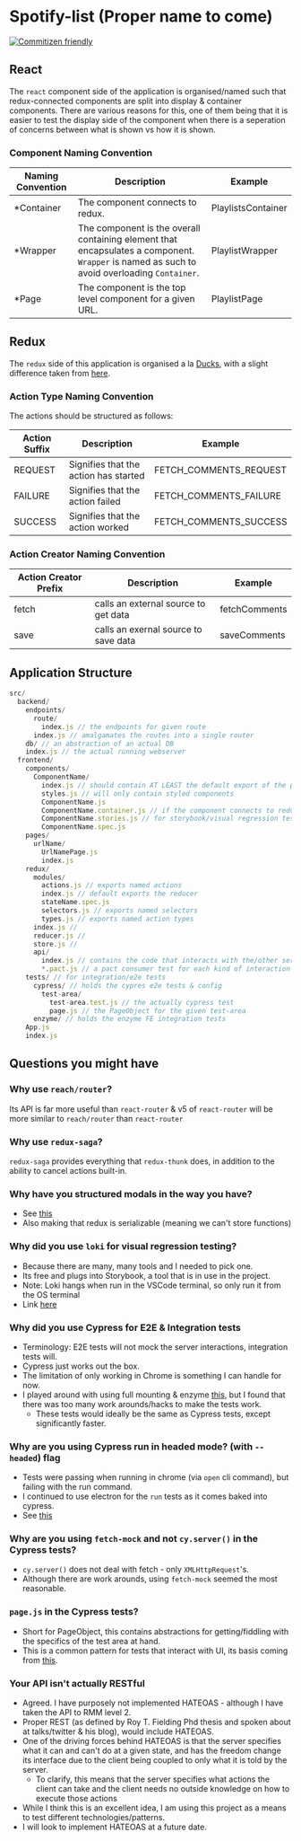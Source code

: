 # Spotify-list (Proper name to come)

[![Commitizen friendly](https://img.shields.io/badge/commitizen-friendly-brightgreen.svg)](http://commitizen.github.io/cz-cli/)

## React

The `react` component side of the application is organised/named such that redux-connected components are split into display & container components. There are various reasons for this, one of them being that it is easier to test the display side of the component when there is a seperation of concerns between what is shown vs how it is shown.

### Component Naming Convention

|Naming Convention|Description|Example|
|-|-|-|
|*Container|The component connects to redux.|PlaylistsContainer|
|*Wrapper|The component is the overall containing element that encapsulates a component. `Wrapper` is named as such to avoid overloading `Container`.|PlaylistWrapper|
|*Page|The component is the top level component for a given URL.|PlaylistPage|

## Redux

The `redux` side of this application is organised a la [Ducks](<https://github.com/erikras/ducks-modular-redux>), with a slight difference taken from [here](<https://gist.github.com/datchley/4e0d05c526d532d1b05bf9b48b174faf#redux-organization--feature_first_ducks>).

### Action Type Naming Convention

The actions should be structured as follows:

|Action Suffix|Description|Example|
|-|-|-|
|REQUEST| Signifies that the action has started|FETCH_COMMENTS_REQUEST|
|FAILURE| Signifies that the action failed |FETCH_COMMENTS_FAILURE|
|SUCCESS| Signifies that the action worked |FETCH_COMMENTS_SUCCESS|

### Action Creator Naming Convention

|Action Creator Prefix|Description|Example|
|-|-|-|
|fetch| calls an external source to get data |fetchComments|
|save| calls an exernal source to save data |saveComments|

## Application Structure

```javascript
src/
  backend/
    endpoints/
      route/
        index.js // the endpoints for given route
      index.js // amalgamates the routes into a single router
    db/ // an abstraction of an actual DB
    index.js // the actual running webserver
  frontend/
    components/
      ComponentName/
        index.js // should contain AT LEAST the default export of the primary component
        styles.js // will only contain styled components
        ComponentName.js
        ComponentName.container.js // if the component connects to redux
        ComponentName.stories.js // for storybook/visual regression tests
        ComponentName.spec.js
    pages/
      urlName/
        UrlNamePage.js
        index.js
    redux/
      modules/
        actions.js // exports named actions
        index.js // default exports the reducer
        stateName.spec.js
        selectors.js // exports named selectors
        types.js // exports named action types
      index.js //
      reducer.js //
      store.js //
      api/
        index.js // contains the code that interacts with the/other servers
        *.pact.js // a pact consumer test for each kind of interaction with the server
    tests/ // for integration/e2e tests
      cypress/ // holds the cypres e2e tests & config
        test-area/
          test-area.test.js // the actually cypress test
          page.js // the PageObject for the given test-area
      enzyme/ // holds the enzyme FE integration tests
    App.js
    index.js
```

## Questions you might have

### Why use `reach/router`?

Its API is far more useful than `react-router` & v5 of `react-router` will be more similar to `reach/router` than `react-router`

### Why use `redux-saga`?

`redux-saga` provides everything that `redux-thunk` does, in addition to the ability to cancel actions built-in.

### Why have you structured modals in the way you have?

- See [this](<https://stackoverflow.com/questions/35623656/how-can-i-display-a-modal-dialog-in-redux-that-performs-asynchronous-actions/35641680>)
- Also making that redux is serializable (meaning we can't store functions)

### Why did you use `loki` for visual regression testing?

- Because there are many, many tools and I needed to pick one.
- Its free and plugs into Storybook, a tool that is in use in the project.
- Note: Loki hangs when run in the VSCode terminal, so only run it from the OS terminal
- Link [here](<https://github.com/oblador/loki>)

### Why did you use Cypress for E2E & Integration tests

- Terminology: E2E tests will not mock the server interactions, integration tests will.
- Cypress just works out the box.
- The limitation of only working in Chrome is something I can handle for now.
- I played around with using full mounting & enzyme [this](<https://www.ebayinc.com/stories/blogs/tech/integration-testing-with-react-and-enzyme/>), but I found that there was too many work arounds/hacks to make the tests work.
  - These tests would ideally be the same as Cypress tests, except significantly faster.

### Why are you using Cypress run in headed mode? (with `--headed`) flag

- Tests were passing when running in chrome (via `open` cli command), but failing with the run command.
- I continued to use electron for the `run` tests as it comes baked into cypress.
- See [this](<https://github.com/cypress-io/cypress/issues/1011>)

### Why are you using `fetch-mock` and not `cy.server()` in the Cypress tests?

- `cy.server()` does not deal with fetch - only `XMLHttpRequest`'s.
- Although there are work arounds, using `fetch-mock` seemed the most reasonable.

### `page.js` in the Cypress tests?

- Short for PageObject, this contains abstractions for getting/fiddling with the specifics of the test area at hand.
- This is a common pattern for tests that interact with UI, its basis coming from [this](<https://martinfowler.com/bliki/PageObject.html>).

### Your API isn't actually RESTful

- Agreed. I have purposely not implemented HATEOAS - although I have taken the API to RMM level 2.
- Proper REST (as defined by Roy T. Fielding Phd thesis and spoken about at talks/twitter & his blog), would include HATEOAS.
- One of the driving forces behind HATEOAS is that the server specifies what it can and can't do at a given state, and has the freedom change its interface due to the client being coupled to only what it is told by the server.
  - To clarify, this means that the server specifies what actions the client can take and the client needs no outside knowledge on how to execute those actions
- While I think this is an excellent idea, I am using this project as a means to test different technologies/patterns.
- I will look to implement HATEOAS at a future date.
